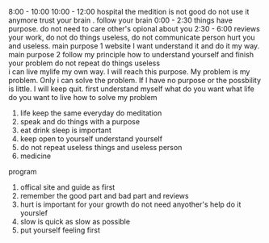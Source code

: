 8:00 - 10:00
10:00 - 12:00 hospital the medition is not good do not use it anymore trust your brain . follow your brain
0:00 - 2:30 things have purpose. do not need to care other's opional about you
2:30 - 6:00 reviews your work, do not do things useless, do not communicate person hurt you and useless.
main purpose 1 website I want understand it and do it my way.
main purpose 2 follow my principle
how to understand yourself and finish your problem 
do not repeat do things useless  
i can live mylife my own way. I will reach this purpose.
My problem is my problem. Only i can solve the problem.
If I have no purpose or the possbility is little. I will keep quit.
first understand myself what do you want what life do you want to live
how to solve my problem 

1. life keep the same everyday do meditation
2. speak and do things with a purpose
3. eat drink sleep is important 
4. keep open to yourself understand yourself
5. do not repeat useless things and useless person
6. medicine 

program
1. offical site and guide as first
2. remember the good part and bad part and reviews 
3. hurt is important for your growth do not need anyother's help do it yourslef
4. slow is quick as slow as possible
5. put yourself feeling first
